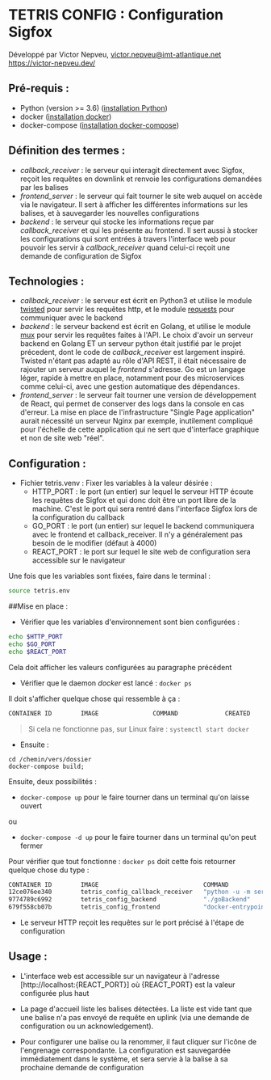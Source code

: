 # TETRIS CONFIG : Configuration Sigfox
Développé par Victor Nepveu, victor.nepveu@imt-atlantique.net
https://victor-nepveu.dev/

## Pré-requis :

- Python (version >= 3.6) ([installation Python](https://www.python.org/downloads/))
- docker ([installation docker](https://docs.docker.com/install/))
- docker-compose ([installation docker-compose](https://docs.docker.com/compose/install/))

## Définition des termes :

- *callback_receiver* : le serveur qui interagit directement avec Sigfox, reçoit les requêtes en downlink et
renvoie les configurations demandées par les balises
- *frontend_server* : le serveur qui fait tourner le site web auquel on accède via le navigateur. Il sert à afficher
les différentes informations sur les balises, et à sauvegarder les nouvelles configurations
- *backend* : le serveur qui stocke les informations reçue par *callback_receiver* et qui les présente au frontend.
Il sert aussi à stocker les configurations qui sont entrées à travers l'interface web pour pouvoir les servir à
*callback_receiver* quand celui-ci reçoit une demande de configuration de Sigfox

## Technologies :

- *callback_receiver* : le serveur est écrit en Python3 et utilise le module [twisted](https://twistedmatrix.com/) pour servir 
les requêtes http, et le module [requests](https://requests.readthedocs.io/) pour communiquer avec le backend
- *backend* : le serveur backend est écrit en Golang, et utilise le module [mux](https://github.com/gorilla/mux/) pour
servir les requêtes faites à l'API. Le choix d'avoir un serveur backend en Golang ET un serveur python était justifié
par le projet précedent, dont le code de *callback_receiver* est largement inspiré. Twisted n'étant pas adapté
au rôle d'API REST, il était nécessaire de rajouter un serveur auquel le *frontend* s'adresse.
Go est un langage léger, rapide à mettre en place, notamment pour des microservices comme celui-ci, avec une gestion
automatique des dépendances.
- *frontend_server* : le serveur fait tourner une version de développement de React, qui permet de conserver des logs
dans la console en cas d'erreur. La mise en place de l'infrastructure "Single Page application" aurait nécessité un serveur
Nginx par exemple, inutilement compliqué pour l'échelle de cette application qui ne sert que d'interface graphique
et non de site web "réel".

## Configuration :
- Fichier tetris.venv :
    Fixer les variables à la valeur désirée :
    - HTTP_PORT : le port (un entier) sur lequel le serveur HTTP écoute les requêtes de Sigfox 
    et qui donc doit être un port libre de la machine. C'est le port qui sera rentré dans l'interface 
    Sigfox lors de la configuration du callback
    - GO_PORT : le port (un entier) sur lequel le backend communiquera avec le frontend 
    et callback_receiver. Il n'y a généralement pas besoin de le modifier (défaut à 4000)
    - REACT_PORT : le port sur lequel le site web de configuration sera accessible sur le navigateur

Une fois que les variables sont fixées, faire dans le terminal :
```bash
source tetris.env
```


##Mise en place :
- Vérifier que les variables d'environnement sont bien configurées :
```bash
echo $HTTP_PORT
echo $GO_PORT
echo $REACT_PORT
```
Cela doit afficher les valeurs configurées au paragraphe précédent

- Vérifier que le daemon *docker* est lancé :
``docker ps``

Il doit s'afficher quelque chose qui ressemble à ça :
```bash
CONTAINER ID        IMAGE               COMMAND             CREATED             STATUS              PORTS               NAMES
```
>Si cela ne fonctionne pas, sur Linux faire :
``systemctl start docker``
- Ensuite :
```bashj
cd /chemin/vers/dossier
docker-compose build;
```
Ensuite, deux possibilités :

- ``docker-compose up`` pour le faire tourner dans un terminal qu'on laisse ouvert

ou 

- ``docker-compose -d up`` pour le faire tourner dans un terminal qu'on peut fermer

Pour vérifier que tout fonctionne :
```docker ps```
doit cette fois retourner quelque chose du type :
```bash
CONTAINER ID        IMAGE                             COMMAND                  CREATED             STATUS              PORTS                    NAMES
12ce076ee340        tetris_config_callback_receiver   "python -u -m server…"   7 seconds ago       Up 6 seconds        0.0.0.0:80->80/tcp   callback_receiver
9774789c6992        tetris_config_backend             "./goBackend"            7 seconds ago       Up 6 seconds        0.0.0.0:4000->4000/tcp   backend_server
679f558cb07b        tetris_config_frontend            "docker-entrypoint.s…"   37 minutes ago      Up 6 seconds        0.0.0.0:3000->3000/tcp   frontend_server
```

- Le serveur HTTP reçoit les requêtes sur le port précisé à l'étape de configuration

## Usage :

- L'interface web est accessible sur un navigateur à l'adresse [http://localhost:{REACT_PORT}] où {REACT_PORT} est 
la valeur configurée plus haut

- La page d'accueil liste les balises détectées. La liste est vide tant que une balise n'a pas 
envoyé de requête en uplink (via une demande de configuration ou un acknowledgement).

- Pour configurer une balise ou la renommer, il faut cliquer sur l'icône de l'engrenage correspondante. La configuration
est sauvegardée immédiatement dans le système, et sera servie à la balise à sa prochaine demande de configuration